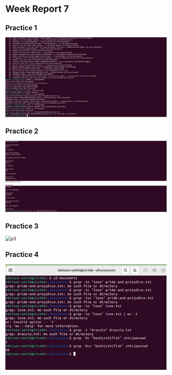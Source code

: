 # Week Report 7 

## Practice 1 
![p1](q1.png)

## Practice 2 
![p2](q2.1.png)

## Practice 3 
![p3]()

## Practice 4 
![p4](q4.1.png)